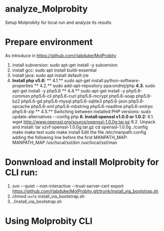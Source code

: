 # analyze_Molprobity
Setup Molprobity for local run and analyze its results
# Prepare environment
As introduce in https://github.com/rlabduke/MolProbity
1. install subversion: sudo apt-get install -y subversion
2. install gcc: sudo apt install build-essential
3. install java: sudo apt install default-jre
4. **Install php v5.6:**
  ** 4.1.** sudo apt-get install python-software-properties
  ** 4.2.** sudo add-apt-repository ppa:ondrej/php
   **4.3.** sudo apt-get install -y php5.6
  ** 4.4.** sudo apt-get install -y php5.6-common php5.6-cli php5.6-curl php5.6-mcrypt php5.6-soap php5.6-bz2 php5.6-gd php5.6-mysql php5.6-sqlite3 php5.6-json php5.6-opcache php5.6-xml php5.6-mbstring php5.6-readline php5.6-xmlrpc php5.6-zip
  ** 4.5.** Switching between installed PHP versions: sudo update-alternatives --config php
**6. Install openssl v1.0.0 or 1.0.2:**
   6.1. wget http://www.openssl.org/source/openssl-1.0.0g.tar.gz
   6.2. Unpack and install:
 tar xzvf openssl-1.0.0g.tar.gz
 cd openssl-1.0.0g
 ./config
 make
 make test
 sudo make install
Edit the file /etc/manpath.config adding the following line before the first MANPATH_MAP:
MANPATH_MAP     /usr/local/ssl/bin      /usr/local/ssl/man
# Donwnload and install Molprobity for CLI run:
1. svn --quiet --non-interactive --trust-server-cert export https://github.com/rlabduke/MolProbity.git/trunk/install_via_bootstrap.sh
2. chmod u+rx install_via_bootstrap.sh
3. ./install_via_bootstrap.sh
# Using Molprobity CLI
